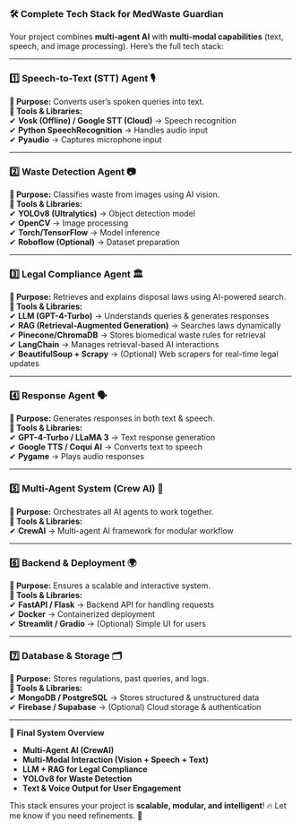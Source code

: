 ### **🛠️ Complete Tech Stack for MedWaste Guardian**  

Your project combines **multi-agent AI** with **multi-modal capabilities** (text, speech, and image processing). Here’s the full tech stack:  

---

### **1️⃣ Speech-to-Text (STT) Agent** 🎙️  
**🔹 Purpose:** Converts user’s spoken queries into text.  
**🔹 Tools & Libraries:**  
✔ **Vosk (Offline) / Google STT (Cloud)** → Speech recognition  
✔ **Python SpeechRecognition** → Handles audio input  
✔ **Pyaudio** → Captures microphone input  

---

### **2️⃣ Waste Detection Agent** 📷  
**🔹 Purpose:** Classifies waste from images using AI vision.  
**🔹 Tools & Libraries:**  
✔ **YOLOv8 (Ultralytics)** → Object detection model  
✔ **OpenCV** → Image processing  
✔ **Torch/TensorFlow** → Model inference  
✔ **Roboflow (Optional)** → Dataset preparation  

---

### **3️⃣ Legal Compliance Agent** 🏛️  
**🔹 Purpose:** Retrieves and explains disposal laws using AI-powered search.  
**🔹 Tools & Libraries:**  
✔ **LLM (GPT-4-Turbo)** → Understands queries & generates responses  
✔ **RAG (Retrieval-Augmented Generation)** → Searches laws dynamically  
✔ **Pinecone/ChromaDB** → Stores biomedical waste rules for retrieval  
✔ **LangChain** → Manages retrieval-based AI interactions  
✔ **BeautifulSoup + Scrapy** → (Optional) Web scrapers for real-time legal updates  

---

### **4️⃣ Response Agent** 🗣️  
**🔹 Purpose:** Generates responses in both text & speech.  
**🔹 Tools & Libraries:**  
✔ **GPT-4-Turbo / LLaMA 3** → Text response generation  
✔ **Google TTS / Coqui AI** → Converts text to speech  
✔ **Pygame** → Plays audio responses  

---

### **5️⃣ Multi-Agent System (Crew AI)** 🤖  
**🔹 Purpose:** Orchestrates all AI agents to work together.  
**🔹 Tools & Libraries:**  
✔ **CrewAI** → Multi-agent AI framework for modular workflow  

---

### **6️⃣ Backend & Deployment** 🌍  
**🔹 Purpose:** Ensures a scalable and interactive system.  
**🔹 Tools & Libraries:**  
✔ **FastAPI / Flask** → Backend API for handling requests  
✔ **Docker** → Containerized deployment  
✔ **Streamlit / Gradio** → (Optional) Simple UI for users  

---

### **7️⃣ Database & Storage** 🗂️  
**🔹 Purpose:** Stores regulations, past queries, and logs.  
**🔹 Tools & Libraries:**  
✔ **MongoDB / PostgreSQL** → Stores structured & unstructured data  
✔ **Firebase / Supabase** → (Optional) Cloud storage & authentication  

---

🚀 **Final System Overview**  
- **Multi-Agent AI (CrewAI)**
- **Multi-Modal Interaction (Vision + Speech + Text)**
- **LLM + RAG for Legal Compliance**
- **YOLOv8 for Waste Detection**
- **Text & Voice Output for User Engagement**

This stack ensures your project is **scalable, modular, and intelligent**! 🔥 Let me know if you need refinements. 🚀
